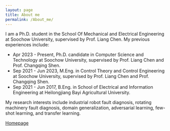 ```yaml
---
layout: page
title: About me
permalink: /About_me/
---
```

I am a Ph.D. student in the School Of Mechanical and Electrical Engineering at Soochow University, supervised by Prof. Liang Chen. My previous experiences include:
- Apr 2023 - Present, Ph.D. candidate in Computer Science and Technology at Soochow University, supervised by Prof. Liang Chen and Prof. Changqing Shen.
- Sep 2021 - Jun 2023, M.Eng. in Control Theory and Control Engineering at Soochow University, supervised by Prof. Liang Chen and Prof. Changqing Shen.
- Sep 2021 - Jun 2017, B.Eng. in School of Electrical and Information Engineering at Heilongjiang Bayi Agricultural University.
  
My research interests include industrial robot fault diagnosis, rotating machinery fault diagnosis, domain generalization, adversarial learning, few-shot learning, and transfer learning.

[Homepage](https://qtchen730.github.io/qtchen.github.io/)

